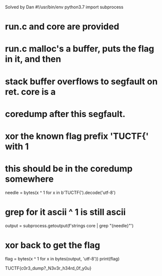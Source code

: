 Solved by Dan
#!/usr/bin/env python3.7
import subprocess

# run.c and core are provided
#
# run.c malloc's a buffer, puts the flag in it, and then
# stack buffer overflows to segfault on ret. core is a
# coredump after this segfault.

# xor the known flag prefix 'TUCTF{' with 1
# this should be in the coredump somewhere
needle = bytes(x ^ 1 for x in b'TUCTF{').decode('utf-8')

# grep for it ascii ^ 1 is still ascii
output = subprocess.getoutput(f'strings core | grep "{needle}"')

# xor back to get the flag
flag = bytes(x ^ 1 for x in bytes(output, 'utf-8'))
print(flag)

TUCTF{c0r3_dump?_N3v3r_h34rd_0f_y0u}

